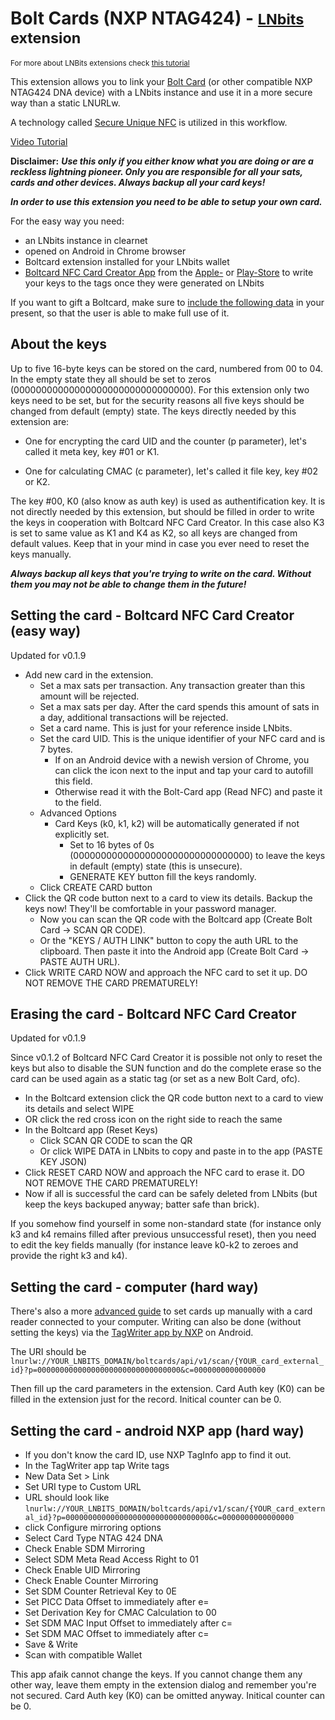 # Bolt Cards (NXP NTAG424) - <small>[LNbits](https://github.com/lnbits/lnbits) extension</small>
<small>For more about LNBits extensions check [this tutorial](https://youtu.be/_sW7miqaXJc)</small>


This extension allows you to link your [Bolt Card](https://github.com/boltcard) (or other compatible NXP NTAG424 DNA device) with a LNbits instance and use it in a more secure way than a static LNURLw.

A technology called [Secure Unique NFC](https://web.archive.org/web/20220706134959/https://mishka-scan.com/blog/secure-unique-nfc) is utilized in this workflow.

<a class="text-secondary" href="https://www.youtube.com/watch?v=wJ7QLFTRjK0">Video Tutorial</a>

**Disclaimer:** ***Use this only if you either know what you are doing or are a reckless lightning pioneer. Only you are responsible for all your sats, cards and other devices. Always backup all your card keys!***

***In order to use this extension you need to be able to setup your own card.*** 

For the easy way you need:

* an LNbits instance in clearnet
* opened on Android in Chrome browser 
* Boltcard extension installed for your LNbits wallet
* [Boltcard NFC Card Creator App](https://github.com/boltcard/bolt-nfc-android-app) from the [Apple-](https://apps.apple.com/us/app/boltcard-nfc-programmer/id6450968873) or [Play-Store](https://play.google.com/store/search?q=bolt+card+nfc+card+creator&c=apps) to write your keys to the tags once they were generated on LNbits

If you want to gift a Boltcard, make sure to [include the following data](https://www.figma.com/proto/OH6aGCxH45vNpKsZ2nD96S/Untitled?node-id=6%3A37&scaling=min-zoom&page-id=0%3A1) in your present, so that the user is able to make full use of it.

## About the keys

Up to five 16-byte keys can be stored on the card, numbered from 00 to 04. In the empty state they all should be set to zeros (00000000000000000000000000000000). For this extension only two keys need to be set, but for the security reasons all five keys should be changed from default (empty) state. The keys directly needed by this extension are:

- One for encrypting the card UID and the counter (p parameter), let's called it meta key, key #01 or K1.

- One for calculating CMAC (c parameter), let's called it file key, key #02 or K2.

The key #00, K0 (also know as auth key) is used as authentification key. It is not directly needed by this extension, but should be filled in order to write the keys in cooperation with Boltcard NFC Card Creator. In this case also K3 is set to same value as K1 and K4 as K2, so all keys are changed from default values. Keep that in your mind in case you ever need to reset the keys manually.

***Always backup all keys that you're trying to write on the card. Without them you may not be able to change them in the future!***


## Setting the card - Boltcard NFC Card Creator (easy way)
Updated for v0.1.9

- Add new card in the extension.
    - Set a max sats per transaction. Any transaction greater than this amount will be rejected.
    - Set a max sats per day. After the card spends this amount of sats in a day, additional transactions will be rejected.
    - Set a card name. This is just for your reference inside LNbits.
    - Set the card UID. This is the unique identifier of your NFC card and is 7 bytes.
        - If on an Android device with a newish version of Chrome, you can click the icon next to the input and tap your card to autofill this field.
        - Otherwise read it with the Bolt-Card app (Read NFC) and paste it to the field.
    - Advanced Options
        - Card Keys (k0, k1, k2) will be automatically generated if not explicitly set.
            - Set to 16 bytes of 0s (00000000000000000000000000000000) to leave the keys in default (empty) state (this is unsecure).
            - GENERATE KEY button fill the keys randomly.
    - Click CREATE CARD button
- Click the QR code button next to a card to view its details. Backup the keys now! They'll be comfortable in your password manager.
    - Now you can scan the QR code with the Boltcard app (Create Bolt Card -> SCAN QR CODE).
    - Or the "KEYS / AUTH LINK" button to copy the auth URL to the clipboard. Then paste it into the Android app (Create Bolt Card -> PASTE AUTH URL).
- Click WRITE CARD NOW and approach the NFC card to set it up. DO NOT REMOVE THE CARD PREMATURELY!

## Erasing the card - Boltcard NFC Card Creator
Updated for v0.1.9

Since v0.1.2 of Boltcard NFC Card Creator it is possible not only to reset the keys but also to disable the SUN function and do the complete erase so the card can be used again as a static tag (or set as a new Bolt Card, ofc).

- In the Boltcard extension click the QR code button next to a card to view its details and select WIPE
- OR click the red cross icon on the right side to reach the same
- In the Boltcard app (Reset Keys)
    - Click SCAN QR CODE to scan the QR
    - Or click WIPE DATA in LNbits to copy and paste in to the app (PASTE KEY JSON)
- Click RESET CARD NOW and approach the NFC card to erase it. DO NOT REMOVE THE CARD PREMATURELY!
- Now if all is successful the card can be safely deleted from LNbits (but keep the keys backuped anyway; batter safe than brick).

If you somehow find yourself in some non-standard state (for instance only k3 and k4 remains filled after previous unsuccessful reset), then you need to edit the key fields manually (for instance leave k0-k2 to zeroes and provide the right k3 and k4).

## Setting the card - computer (hard way)

There's also a more [advanced guide](https://www.whitewolftech.com/articles/payment-card/) to set cards up manually with a card reader connected to your computer. 
Writing can also be done (without setting the keys) via the [TagWriter app by NXP](https://play.google.com/store/apps/details?id=com.nxp.nfc.tagwriter) on Android. 

The URI should be `lnurlw://YOUR_LNBITS_DOMAIN/boltcards/api/v1/scan/{YOUR_card_external_id}?p=00000000000000000000000000000000&c=0000000000000000`

Then fill up the card parameters in the extension. Card Auth key (K0) can be filled in the extension just for the record. Initical counter can be 0.

## Setting the card - android NXP app (hard way)
- If you don't know the card ID, use NXP TagInfo app to find it out.
- In the TagWriter app tap Write tags
- New Data Set > Link
- Set URI type to Custom URL
- URL should look like `lnurlw://YOUR_LNBITS_DOMAIN/boltcards/api/v1/scan/{YOUR_card_external_id}?p=00000000000000000000000000000000&c=0000000000000000`
- click Configure mirroring options
- Select Card Type NTAG 424 DNA
- Check Enable SDM Mirroring
- Select SDM Meta Read Access Right to 01
- Check Enable UID Mirroring
- Check Enable Counter Mirroring
- Set SDM Counter Retrieval Key to 0E
- Set PICC Data Offset to immediately after e=
- Set Derivation Key for CMAC Calculation to 00
- Set SDM MAC Input Offset to immediately after c=
- Set SDM MAC Offset to immediately after c=
- Save & Write
- Scan with compatible Wallet

This app afaik cannot change the keys. If you cannot change them any other way, leave them empty in the extension dialog and remember you're not secured. Card Auth key (K0) can be omitted anyway. Initical counter can be 0.
